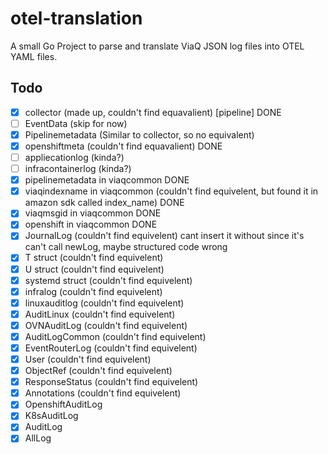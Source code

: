 # otel-translation

A small Go Project to parse and translate ViaQ JSON log files into OTEL YAML files.

## Todo
- [x] collector (made up, couldn't find equavalient) [pipeline] DONE
- [ ] EventData (skip for now) 
- [x] Pipelinemetadata (Similar to collector, so no equivalent) 
- [x] openshiftmeta (couldn't find equavalient) DONE
- [ ] appliecationlog (kinda?)
- [ ] infracontainerlog (kinda?)
- [x] pipelinemetadata in viaqcommon DONE
- [x] viaqindexname in viaqcommon (couldn't find equivelent, but found it in amazon sdk called index_name) DONE
- [x] viaqmsgid in viaqcommon DONE
- [x] openshift in viaqcommon DONE
- [x] JournalLog (couldn't find equivelent) cant insert it without since it's can't call newLog, maybe structured code wrong
- [x] T struct (couldn't find equivelent) 
- [x] U struct (couldn't find equivelent)
- [x] systemd struct (couldn't find equivelent)
- [x] infralog (couldn't find equivelent)
- [x] linuxauditlog (couldn't find equivelent)
- [x] AuditLinux (couldn't find equivelent)
- [x] OVNAuditLog (couldn't find equivelent)
- [x] AuditLogCommon (couldn't find equivelent)
- [x] EventRouterLog (couldn't find equivelent)
- [x] User (couldn't find equivelent)
- [x] ObjectRef (couldn't find equivelent)
- [x] ResponseStatus (couldn't find equivelent)
- [x] Annotations (couldn't find equivelent)
- [x] OpenshiftAuditLog
- [x] K8sAuditLog
- [x] AuditLog
- [x] AllLog